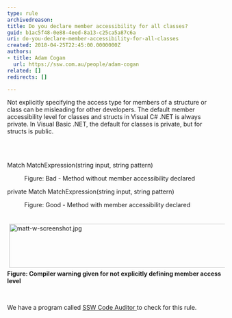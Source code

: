 ```yaml
---
type: rule
archivedreason: 
title: Do you declare member accessibility for all classes?
guid: b1ac5f48-0e88-4eed-8a13-c25ca5a87c6a
uri: do-you-declare-member-accessibility-for-all-classes
created: 2018-04-25T22:45:00.0000000Z
authors:
- title: Adam Cogan
  url: https://ssw.com.au/people/adam-cogan
related: []
redirects: []

---
```



<p class="ssw15-rteElement-P">​Not explicitly specifying the access type for members of a structure or class can be misleading for other developers. The default member accessibility level for classes and structs in Visual C# .NET is always private. In Visual Basic .NET, the default for classes is private, but for structs is public.​<br></p>
<br><excerpt class='endintro'></excerpt><br>
<p class="ssw15-rteElement-CodeArea">Match MatchExpression(string input, string pattern)&#160;</p><dd class="ssw15-rteElement-FigureBad">Figure&#58; Bad - Method without member accessibility declared <br></dd><p class="ssw15-rteElement-CodeArea">private Match MatchExpression(string input, string pattern)&#160;<br></p><dd class="ssw15-rteElement-FigureGood">Figure&#58; Good - Method with member accessibility declared<br></dd><dl class="ssw15-rteElement-ImageArea">​<img src="/SiteAssets/declare-member-accessibility-for-all-classes/matt-w-screenshot.jpg" alt="matt-w-screenshot.jpg" style="margin&#58;5px;width&#58;750px;height&#58;103px;" /><strong>Figure&#58; Compiler warning given for not explicitly defining member access level</strong><br></dl><p class="ssw15-rteElement-P"><br></p><p class="ssw15-rteElement-YellowBorderBox">We have a program called&#160;<a href="https&#58;//www.ssw.com.au/ssw/CodeAuditor/Rules.aspx#Interoper">SSW Code Auditor </a> to check for this rule. <br></p>



